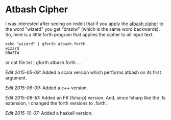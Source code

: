 # Atbash Cipher

I was interested after seeing on reddit that
if you apply the [atbash cipher][1] to the
word "wizard" you get "draziw" (which is
the same word backwards).  So, here is
a little forth program that applies the
cipher to all input text.

    echo "wizard" | gforth atbash.forth
	wizard
	DRAZIW

or
    cat file.txt | gforth atbash.forth
	...

_Edit 2015-05-08:_ Added a scala version which
performs atbash on its first argument.

_Edit 2015-06-09:_ Added a c++ version.

_Edit 2015-08-10:_ Added an F# (fsharp) version.
And, since fsharp like the .fs extension, I changed
the forth versions to .forth.

_Edit 2015-10-07:_ Added a haskell version.

[1]: http://en.wikipedia.org/wiki/Atbash

